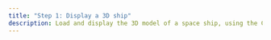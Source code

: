 ```yaml
---
title: "Step 1: Display a 3D ship"
description: Load and display the 3D model of a space ship, using the ContentManager
---
```

